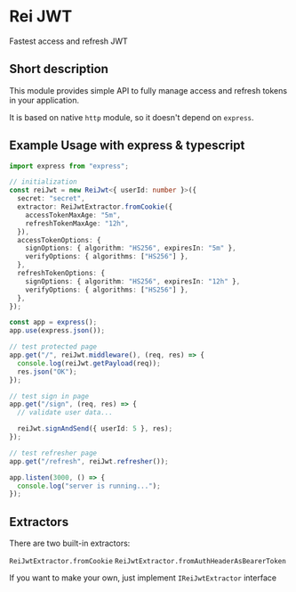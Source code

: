 # Rei JWT

Fastest access and refresh JWT

## Short description

This module provides simple API to fully manage access and refresh tokens in your application.

It is based on native `http` module, so it doesn't depend on `express`.

## Example Usage with express & typescript

```typescript
import express from "express";

// initialization
const reiJwt = new ReiJwt<{ userId: number }>({
  secret: "secret",
  extractor: ReiJwtExtractor.fromCookie({
    accessTokenMaxAge: "5m",
    refreshTokenMaxAge: "12h",
  }),
  accessTokenOptions: {
    signOptions: { algorithm: "HS256", expiresIn: "5m" },
    verifyOptions: { algorithms: ["HS256"] },
  },
  refreshTokenOptions: {
    signOptions: { algorithm: "HS256", expiresIn: "12h" },
    verifyOptions: { algorithms: ["HS256"] },
  },
});

const app = express();
app.use(express.json());

// test protected page
app.get("/", reiJwt.middleware(), (req, res) => {
  console.log(reiJwt.getPayload(req));
  res.json("OK");
});

// test sign in page
app.get("/sign", (req, res) => {
  // validate user data...

  reiJwt.signAndSend({ userId: 5 }, res);
});

// test refresher page
app.get("/refresh", reiJwt.refresher());

app.listen(3000, () => {
  console.log("server is running...");
});
```

## Extractors

There are two built-in extractors:

`ReiJwtExtractor.fromCookie`
`ReiJwtExtractor.fromAuthHeaderAsBearerToken`

If you want to make your own, just implement `IReiJwtExtractor` interface
